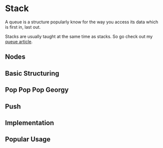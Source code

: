 # Stack
A queue is a structure popularly know for the way you access its data
which is first in, last out.

Stacks are usually taught at the same time as stacks. So go check out
my [queue article](../Queue).

## Nodes

## Basic Structuring

## Pop Pop Pop Georgy

## Push

## Implementation

## Popular Usage

